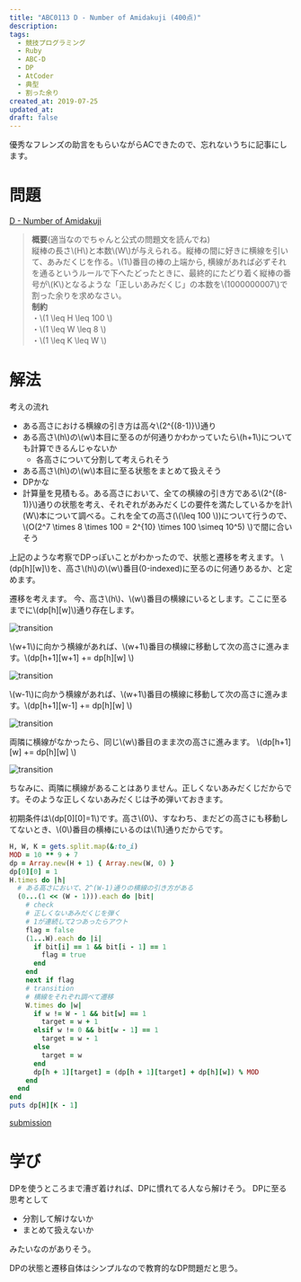 ```yaml
---
title: "ABC0113 D - Number of Amidakuji (400点)"
description:
tags:
  - 競技プログラミング
  - Ruby
  - ABC-D
  - DP
  - AtCoder
  - 典型
  - 割った余り
created_at: 2019-07-25
updated_at: 
draft: false
---
```



優秀なフレンズの助言をもらいながらACできたので、忘れないうちに記事にします。

# 問題

[D - Number of Amidakuji](https://atcoder.jp/contests/abc113/tasks/abc113_d)

> **概要**(適当なのでちゃんと公式の問題文を読んでね)  
縦棒の長さ\\(H\\)と本数\\(W\\)が与えられる。縦棒の間に好きに横線を引いて、あみだくじを作る。\\(1\\)番目の棒の上端から, 横線があれば必ずそれを通るというルールで下へたどったときに、最終的にたどり着く縦棒の番号が\\(K\\)となるような「正しいあみだくじ」の本数を\\(1000000007\\)で割った余りを求めなさい。  
**制約**  
・\\(1 \leq H \leq 100 \\)  
・\\(1 \leq W \leq 8 \\)  
・\\(1 \leq K \leq W \\)

# 解法
考えの流れ
- ある高さにおける横線の引き方は高々\\(2^{(8-1)}\\)通り
- ある高さ\\(h\\)の\\(w\\)本目に至るのが何通りかわかっていたら\\(h+1\\)についても計算できるんじゃないか
  - 各高さについて分割して考えられそう
- ある高さ\\(h\\)の\\(w\\)本目に至る状態をまとめて扱えそう
- DPかな
- 計算量を見積もる。ある高さにおいて、全ての横線の引き方である\\(2^{(8-1)}\\)通りの状態を考え、それぞれがあみだくじの要件を満たしているかを計\\(W\\)本について調べる。これを全ての高さ(\\(\leq 100 \\))について行うので、\\(O(2^7 \times 8 \times 100 = 2^{10} \times 100 \simeq 10^5) \\)で間に合いそう

上記のような考察でDPっぽいことがわかったので、状態と遷移を考えます。
\\(dp[h][w]\\)を、高さ\\(h\\)の\\(w\\)番目(0-indexed)に至るのに何通りあるか、と定めます。

遷移を考えます。
今、高さ\\(h\\)、\\(w\\)番目の横線にいるとします。ここに至るまでに\\(dp[h][w]\\)通り存在します。

![transition](/posts_images/2019-07-25-abc113_d/1.png)

\\(w+1\\)に向かう横線があれば、\\(w+1\\)番目の横線に移動して次の高さに進みます。\\(dp[h+1][w+1] += dp[h][w] \\)

![transition](/posts_images/2019-07-25-abc113_d/2.png)

\\(w-1\\)に向かう横線があれば、\\(w+1\\)番目の横線に移動して次の高さに進みます。\\(dp[h+1][w-1] += dp[h][w] \\)

![transition](/posts_images/2019-07-25-abc113_d/3.png)

両隣に横線がなかったら、同じ\\(w\\)番目のまま次の高さに進みます。
\\(dp[h+1][w] += dp[h][w] \\)

![transition](/posts_images/2019-07-25-abc113_d/4.png)

ちなみに、両隣に横線があることはありません。正しくないあみだくじだからです。そのような正しくないあみだくじは予め弾いておきます。

初期条件は\\(dp[0][0]=1\\)です。高さ\\(0\\)、すなわち、まだどの高さにも移動してないとき、\\(0\\)番目の横棒にいるのは\\(1\\)通りだからです。


```ruby
H, W, K = gets.split.map(&:to_i)
MOD = 10 ** 9 + 7
dp = Array.new(H + 1) { Array.new(W, 0) }
dp[0][0] = 1
H.times do |h|
  # ある高さにおいて、2^(W-1)通りの横線の引き方がある
  (0...(1 << (W - 1))).each do |bit|
    # check
    # 正しくないあみだくじを弾く
    # 1が連続して2つあったらアウト
    flag = false
    (1...W).each do |i|
      if bit[i] == 1 && bit[i - 1] == 1
        flag = true
      end
    end
    next if flag
    # transition
    # 横線をそれぞれ調べて遷移
    W.times do |w|
      if w != W - 1 && bit[w] == 1
        target = w + 1
      elsif w != 0 && bit[w - 1] == 1
        target = w - 1
      else
        target = w
      end
      dp[h + 1][target] = (dp[h + 1][target] + dp[h][w]) % MOD
    end
  end
end
puts dp[H][K - 1]

```

[submission](https://atcoder.jp/contests/abc113/submissions/6530229)

# 学び
DPを使うところまで漕ぎ着ければ、DPに慣れてる人なら解けそう。
DPに至る思考として
- 分割して解けないか
- まとめて扱えないか

みたいなのがありそう。

DPの状態と遷移自体はシンプルなので教育的なDP問題だと思う。
